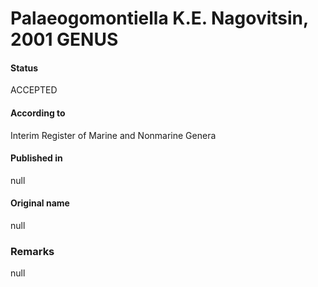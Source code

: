 # Palaeogomontiella K.E. Nagovitsin, 2001 GENUS

#### Status
ACCEPTED

#### According to
Interim Register of Marine and Nonmarine Genera

#### Published in
null

#### Original name
null

### Remarks
null